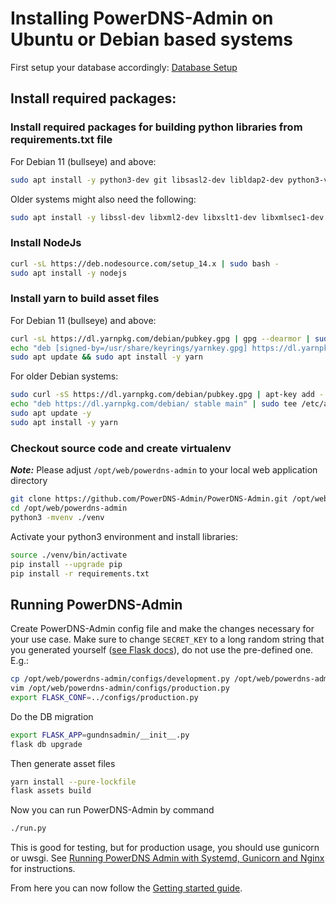 # Installing PowerDNS-Admin on Ubuntu or Debian based systems

First setup your database accordingly:
[Database Setup](../database-setup/README.md)

## Install required packages:

### Install required packages for building python libraries from requirements.txt file

For Debian 11 (bullseye) and above:
```bash
sudo apt install -y python3-dev git libsasl2-dev libldap2-dev python3-venv libmariadb-dev pkg-config build-essential curl libpq-dev
```
Older systems might also need the following:
```bash
sudo apt install -y libssl-dev libxml2-dev libxslt1-dev libxmlsec1-dev libffi-dev apt-transport-https virtualenv
```

### Install NodeJs

```bash
curl -sL https://deb.nodesource.com/setup_14.x | sudo bash -
sudo apt install -y nodejs
```

### Install yarn to build asset files
For Debian 11 (bullseye) and above:
```bash
curl -sL https://dl.yarnpkg.com/debian/pubkey.gpg | gpg --dearmor | sudo tee /usr/share/keyrings/yarnkey.gpg >/dev/null
echo "deb [signed-by=/usr/share/keyrings/yarnkey.gpg] https://dl.yarnpkg.com/debian stable main" | sudo tee /etc/apt/sources.list.d/yarn.list
sudo apt update && sudo apt install -y yarn
```
For older Debian systems:
```bash
sudo curl -sS https://dl.yarnpkg.com/debian/pubkey.gpg | apt-key add -
echo "deb https://dl.yarnpkg.com/debian/ stable main" | sudo tee /etc/apt/sources.list.d/yarn.list
sudo apt update -y
sudo apt install -y yarn
```

### Checkout source code and create virtualenv
_**Note:**_ Please adjust `/opt/web/powerdns-admin` to your local web application directory

```bash
git clone https://github.com/PowerDNS-Admin/PowerDNS-Admin.git /opt/web/powerdns-admin
cd /opt/web/powerdns-admin
python3 -mvenv ./venv
```

Activate your python3 environment and install libraries:

```bash
source ./venv/bin/activate
pip install --upgrade pip
pip install -r requirements.txt
```
## Running PowerDNS-Admin

Create PowerDNS-Admin config file and make the changes necessary for your use case. Make sure to change `SECRET_KEY` to a long random string that you generated yourself ([see Flask docs](https://flask.palletsprojects.com/en/1.1.x/config/#SECRET_KEY)), do not use the pre-defined one. E.g.:

```bash
cp /opt/web/powerdns-admin/configs/development.py /opt/web/powerdns-admin/configs/production.py
vim /opt/web/powerdns-admin/configs/production.py
export FLASK_CONF=../configs/production.py
```

Do the DB migration

```bash
export FLASK_APP=gundnsadmin/__init__.py
flask db upgrade
```

Then generate asset files

```bash
yarn install --pure-lockfile
flask assets build
```

Now you can run PowerDNS-Admin by command

```bash
./run.py
```

This is good for testing, but for production usage, you should use gunicorn or uwsgi. See [Running PowerDNS Admin with Systemd, Gunicorn and Nginx](../web-server/Running-PowerDNS-Admin-with-Systemd-Gunicorn-and-Nginx.md) for instructions.


From here you can now follow the [Getting started guide](../configuration/Getting-started.md).
